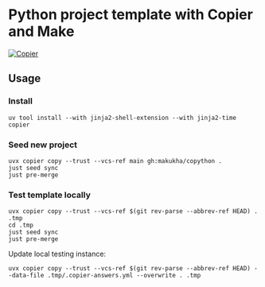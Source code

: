 # Python project template with Copier and Make
[![Copier](https://img.shields.io/endpoint?url=https://raw.githubusercontent.com/copier-org/copier/master/img/badge/badge-grayscale-border.json)](https://github.com/copier-org/copier)

## Usage

### Install

```shell
uv tool install --with jinja2-shell-extension --with jinja2-time copier
```

### Seed new project

```shell
uvx copier copy --trust --vcs-ref main gh:makukha/copython .
just seed sync
just pre-merge
```

### Test template locally

```shell
uvx copier copy --trust --vcs-ref $(git rev-parse --abbrev-ref HEAD) . .tmp
cd .tmp
just seed sync
just pre-merge
```

Update local testing instance:

```shell
uvx copier copy --trust --vcs-ref $(git rev-parse --abbrev-ref HEAD) --data-file .tmp/.copier-answers.yml --overwrite . .tmp
```
